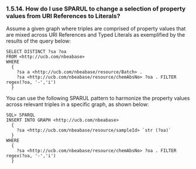 <div id="virtuosotipsandtricksconvprstr" class="section">

<div class="titlepage">

<div>

<div>

### 1.5.14. How do I use SPARUL to change a selection of property values from URI References to Literals?

</div>

</div>

</div>

Assume a given graph where triples are comprised of property values that
are mixed across URI References and Typed Literals as exemplified by the
results of the query below:

``` programlisting
SELECT DISTINCT ?sa ?oa
FROM <http://ucb.com/nbeabase>
WHERE
  {
    ?sa a <http://ucb.com/nbeabase/resource/Batch> .
    ?sa <http://ucb.com/nbeabase/resource/chemAbsNo> ?oa . FILTER regex(?oa, '-','i')
  }
```

You can use the following SPARUL pattern to harmonize the property
values across relevant triples in a specific graph, as shown below:

``` programlisting
SQL> SPARQL
INSERT INTO GRAPH <http://ucb.com/nbeabase>
  {
    ?sa <http://ucb.com/nbeabase/resource/sampleId> `str (?oa)`
  }
WHERE
  {
    ?sa <http://ucb.com/nbeabase/resource/chemAbsNo> ?oa . FILTER regex(?oa, '-','i')
  }
```

</div>
